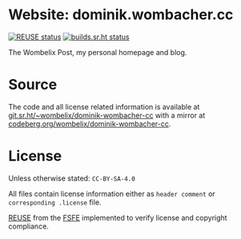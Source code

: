 <!--
SPDX-FileCopyrightText: 2023 Dominik Wombacher <dominik@wombacher.cc>

SPDX-License-Identifier: CC-BY-SA-4.0
-->

# Website: dominik.wombacher.cc

[![REUSE status](https://api.reuse.software/badge/codeberg.org/wombelix/dominik-wombacher-cc)](https://api.reuse.software/info/codeberg.org/wombelix/dominik-wombacher-cc)
[![builds.sr.ht status](https://builds.sr.ht/~wombelix/dominik-wombacher-cc.svg)](https://builds.sr.ht/~wombelix/dominik-wombacher-cc?)

The Wombelix Post, my personal homepage and blog.

# Source

The code and all license related information is available at [git.sr.ht/~wombelix/dominik-wombacher-cc](https://git.sr.ht/~wombelix/dominik-wombacher-cc) 
with a mirror at [codeberg.org/wombelix/dominik-wombacher-cc](https://codeberg.org/wombelix/dominik-wombacher-cc).

# License

Unless otherwise stated: `CC-BY-SA-4.0`

All files contain license information either as `header comment` or `corresponding .license` file.

[REUSE](https://reuse.software) from the [FSFE](https://fsfe.org/) implemented to verify license and copyright compliance.
